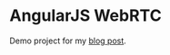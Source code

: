 AngularJS WebRTC
================

Demo project for my [blog post](http://blog.mgechev.com/2014/12/26/multi-user-video-conference-webrtc-angularjs-yeoman/).
